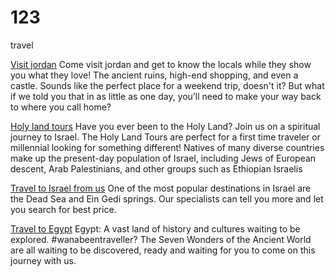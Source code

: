 # 123
travel


[Visit jordan](https://myviptravel.net/jordan-package/)
Come visit jordan and get to know the locals while they show you what they love! The ancient ruins, high-end shopping, and even a castle. Sounds like the perfect place for a weekend trip, doesn't it? But what if we told you that in as little as one day, you’ll need to make your way back to where you call home?

[Holy land tours](https://myviptravel.net/jordan-holy-land-package/)
Have you ever been to the Holy Land? Join us on a spiritual journey to Israel. The Holy Land Tours are perfect for a first time traveler or millennial looking for something different!
Natives of many diverse countries make up the present-day population of Israel, including Jews of European descent, Arab Palestinians, and other groups such as Ethiopian Israelis

[Travel to Israel from us](https://myviptravel.net/jordan-holy-land-package/)
One of the most popular destinations in Israel are the Dead Sea and Ein Gedi springs. Our specialists can tell you more and let you search for best price.

[Travel to Egypt](https://myviptravel.net/jordan-eygpt-tour-package/)
Egypt: A vast land of history and cultures waiting to be explored.
#wanabeentraveller? The Seven Wonders of the Ancient World are all waiting to be discovered, ready and waiting for you to come on this journey with us.
